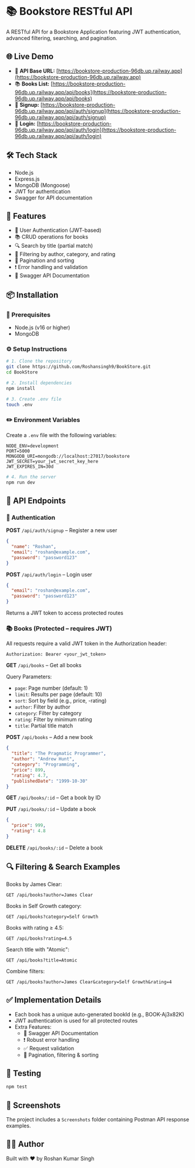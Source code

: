 # 📚 Bookstore RESTful API

A RESTful API for a Bookstore Application featuring JWT authentication, advanced filtering, searching, and pagination.

## 🌐 Live Demo

- 🚀 **API Base URL:** [https://bookstore-production-96db.up.railway.app](https://bookstore-production-96db.up.railway.app)
- 📚 **Books List:** [https://bookstore-production-96db.up.railway.app/api/books](https://bookstore-production-96db.up.railway.app/api/books)
- 🔐 **Signup:** [https://bookstore-production-96db.up.railway.app/api/auth/signup](https://bookstore-production-96db.up.railway.app/api/auth/signup)  
- 🔑 **Login:** [https://bookstore-production-96db.up.railway.app/api/auth/login](https://bookstore-production-96db.up.railway.app/api/auth/login)

## 🛠️ Tech Stack

- Node.js
- Express.js
- MongoDB (Mongoose)
- JWT for authentication
- Swagger for API documentation

## 🚀 Features

- 🔐 User Authentication (JWT-based)
- 📚 CRUD operations for books
- 🔍 Search by title (partial match)
- 🎯 Filtering by author, category, and rating
- 📃 Pagination and sorting
- ❗ Error handling and validation
- 📘 Swagger API Documentation

## 📦 Installation

### 🔧 Prerequisites

- Node.js (v16 or higher)
- MongoDB

### ⚙️ Setup Instructions

```bash
# 1. Clone the repository
git clone https://github.com/Roshansingh9/BookStore.git
cd BookStore

# 2. Install dependencies
npm install

# 3. Create .env file
touch .env
```

### ✏️ Environment Variables

Create a `.env` file with the following variables:

```
NODE_ENV=development
PORT=5000
MONGODB_URI=mongodb://localhost:27017/bookstore
JWT_SECRET=your_jwt_secret_key_here
JWT_EXPIRES_IN=30d
```

```bash
# 4. Run the server
npm run dev
```

## 📡 API Endpoints

### 🔐 Authentication

**POST** `/api/auth/signup` – Register a new user
```json
{
  "name": "Roshan",
  "email": "roshan@example.com",
  "password": "password123"
}
```

**POST** `/api/auth/login` – Login user
```json
{
  "email": "roshan@example.com",
  "password": "password123"
}
```
Returns a JWT token to access protected routes

### 📚 Books (Protected – requires JWT)

All requests require a valid JWT token in the Authorization header:
```
Authorization: Bearer <your_jwt_token>
```

**GET** `/api/books` – Get all books

Query Parameters:
- `page`: Page number (default: 1)
- `limit`: Results per page (default: 10)
- `sort`: Sort by field (e.g., price, -rating)
- `author`: Filter by author
- `category`: Filter by category
- `rating`: Filter by minimum rating
- `title`: Partial title match

**POST** `/api/books` – Add a new book
```json
{
  "title": "The Pragmatic Programmer",
  "author": "Andrew Hunt",
  "category": "Programming",
  "price": 899,
  "rating": 4.7,
  "publishedDate": "1999-10-30"
}
```

**GET** `/api/books/:id` – Get a book by ID

**PUT** `/api/books/:id` – Update a book
```json
{
  "price": 999,
  "rating": 4.8
}
```

**DELETE** `/api/books/:id` – Delete a book

## 🔍 Filtering & Search Examples

Books by James Clear:
```
GET /api/books?author=James Clear
```

Books in Self Growth category:
```
GET /api/books?category=Self Growth
```

Books with rating ≥ 4.5:
```
GET /api/books?rating=4.5
```

Search title with "Atomic":
```
GET /api/books?title=Atomic
```

Combine filters:
```
GET /api/books?author=James Clear&category=Self Growth&rating=4
```

## ✅ Implementation Details

- Each book has a unique auto-generated bookId (e.g., BOOK-Aj3x82K)
- JWT authentication is used for all protected routes
- Extra Features:
  - 📃 Swagger API Documentation
  - ❗ Robust error handling
  - ✅ Request validation
  - 📄 Pagination, filtering & sorting

## 🧪 Testing

```bash
npm test
```

## 📸 Screenshots

The project includes a `Screenshots` folder containing Postman API response examples.

## 🧑‍💻 Author

Built with ❤️ by Roshan Kumar Singh
